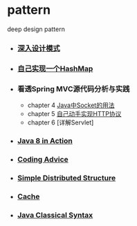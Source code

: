 # pattern
deep design pattern

- ### [深入设计模式](https://github.com/Zychaowill/pattern/tree/master/src/com/jangz/pattern)

- ### [自己实现一个HashMap](https://github.com/Zychaowill/pattern/tree/master/src/com/jangz/structure/map)

- ### 看透Spring MVC源代码分析与实践
	- chapter 4 [Java中Socket的用法](https://github.com/Zychaowill/pattern/tree/master/src/com/jangz/deepinspringmvc/socket)
	- chapter 5 [自己动手实现HTTP协议](https://github.com/Zychaowill/pattern/tree/master/src/com/jangz/deepinspringmvc/http)
	- chapter 6 [详解Servlet]

- ### [Java 8 in Action](https://github.com/Zychaowill/pattern/tree/master/src/com/jangz/syntax/newfeature)

- ### [Coding Advice](https://github.com/Zychaowill/pattern/tree/master/src/com/jangz/adviceoof)

- ### [Simple Distributed Structure](https://github.com/Zychaowill/pattern/tree/master/src/com/jangz/distribution)

- ### [Cache](https://github.com/Zychaowill/pattern/tree/master/src/com/jangz/cache)

- ### [Java Classical Syntax](https://github.com/Zychaowill/pattern/tree/master/src/com/jangz/syntax)